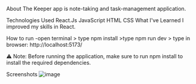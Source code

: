 About
The Keeper app is note-taking and task-management application. 

Technologies Used
React.Js
JavaScript
HTML
CSS
What I've Learned
I improved my skills in React. 

How to run
-open terminal > type npm install >type npm run dev > type in browser: http://localhost:5173/

⚠️ Note: Before running the application, make sure to run npm install to install the required dependencies.

Screenshots
![image](https://github.com/surekhasangle/The-keeper-app/assets/44473965/1f0e1ee6-edfd-4bd6-9188-a763c8c6a158)

